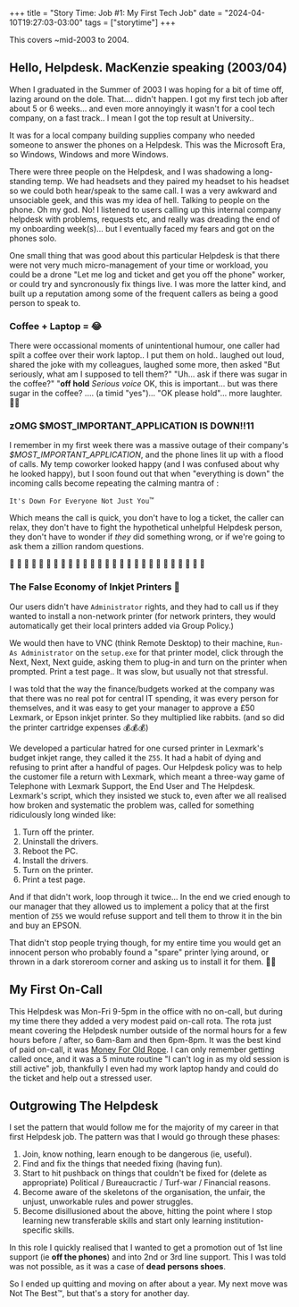 +++
title = "Story Time: Job #1: My First Tech Job"
date = "2024-04-10T19:27:03-03:00"
tags = ["storytime"]
+++

This covers ~mid-2003 to 2004.

## Hello, Helpdesk. MacKenzie speaking (2003/04)

When I graduated in the Summer of 2003 I was hoping for a bit of time off, lazing around on the dole. That.... didn't happen. I got my first tech job after about 5 or 6 weeks... and even more annoyingly it wasn't for a cool tech company, on a fast track.. I mean I got the top result at University..

It was for a local company building supplies company who needed someone to answer the phones on a Helpdesk. This was the Microsoft Era, so Windows, Windows and more Windows.

There were three people on the Helpdesk, and I was shadowing a long-standing temp. We had headsets and they paired my headset to his headset so we could both hear/speak to the same call. I was a very awkward and unsociable geek, and this was my idea of hell. Talking to people on the phone. Oh my god. No! I listened to users calling up this internal company helpdesk with problems, requests etc, and really was dreading the end of my onboarding week(s)... but I eventually faced my fears and got on the phones solo.

One small thing that was good about this particular Helpdesk is that there were not very much micro-management of your time or workload, you could be a drone "Let me log and ticket and get you off the phone" worker, or could try and syncronously fix things live. I was more the latter kind, and built up a reputation among some of the frequent callers as being a good person to speak to.

### Coffee + Laptop = :joy:

There were occassional moments of unintentional humour, one caller had spilt a coffee over their work laptop.. I put them on hold.. laughed out loud, shared the joke with my colleagues, laughed some more, then asked "But seriously, what am I supposed to tell them?" "Uh... ask if there was sugar in the coffee?" "**off hold** _Serious voice_ OK, this is important... but was there sugar in the coffee? .... (a timid "yes")... "OK please hold"... more laughter. 🤷‍♀️

### zOMG $MOST_IMPORTANT_APPLICATION IS DOWN!!11

I remember in my first week there was a massive outage of their company's *$MOST_IMPORTANT_APPLICATION*, and the phone lines lit up with a flood of calls. My temp coworker looked happy (and I was confused about why he looked happy), but I soon found out that when "everything is down" the incoming calls become repeating the calming mantra of :

`It's Down For Everyone Not Just You`:tm:

Which means the call is quick, you don't have to log a ticket, the caller can relax, they don't have to fight the hypothetical unhelpful Helpdesk person, they don't have to wonder if *they* did something wrong, or if we're going to ask them a zillion random questions.

:raised_hands: :raised_hands: :raised_hands: :raised_hands: :raised_hands: :raised_hands: :raised_hands: :raised_hands: :raised_hands: :raised_hands: :raised_hands: :raised_hands: :raised_hands: :raised_hands: :raised_hands: :raised_hands: :raised_hands: :raised_hands: 
:raised_hands: :raised_hands: :raised_hands: :raised_hands: :raised_hands: :raised_hands: :raised_hands: :raised_hands: :raised_hands: 

### The False Economy of Inkjet Printers :cursing_face:

Our users didn't have `Administrator` rights, and they had to call us if they wanted to install a non-network printer (for network printers, they would automatically get their local printers added via Group Policy.)

We would then have to VNC (think Remote Desktop) to their machine, `Run-As Administrator` on the `setup.exe` for that printer model, click through the Next, Next, Next guide, asking them to plug-in and turn on the printer when prompted. Print a test page.. It was slow, but usually not that stressful.

I was told that the way the finance/budgets worked at the company was that there was no real pot for central IT spending, it was every person for themselves, and it was easy to get your manager to approve a £50 Lexmark, or Epson inkjet printer. So they multiplied like rabbits. (and so did the printer cartridge expenses :moneybag::moneybag::moneybag:)

We developed a particular hatred for one cursed printer in Lexmark's budget inkjet range, they called it the `Z55`. It had a habit of dying and refusing to print after a handful of pages. Our Helpdesk policy was to help the customer file a return with Lexmark, which meant a three-way game of Telephone with Lexmark Support, the End User and The Helpdesk. Lexmark's script, which they insisted we stuck to, even after we all realised how broken and systematic the problem was, called for something ridiculously long winded like:

1. Turn off the printer.
2. Uninstall the drivers.
3. Reboot the PC.
4. Install the drivers.
5. Turn on the printer.
6. Print a test page.

And if that didn't work, loop through it twice... In the end we cried enough to our manager that they allowed us to implement a policy that at the first mention of `Z55` we would refuse support and tell them to throw it in the bin and buy an EPSON.

That didn't stop people trying though, for my entire time you would get an innocent person who probably found a "spare" printer lying around, or thrown in a dark storeroom corner and asking us to install it for them. :ng_woman:

## My First On-Call

This Helpdesk was Mon-Fri 9-5pm in the office with no on-call, but during my time there they added a very modest paid on-call rota. The rota just meant covering the Helpdesk number outside of the normal hours for a few hours before / after, so 6am-8am and then 6pm-8pm. It was the best kind of paid on-call, it was [Money For Old Rope](https://en.wiktionary.org/wiki/money_for_old_rope). I can only remember getting called once, and it was a 5 minute routine "I can't log in as my old session is still active" job, thankfully I even had my work laptop handy and could do the ticket and help out a stressed user.

## Outgrowing The Helpdesk

I set the pattern that would follow me for the majority of my career in that first Helpdesk job. The pattern was that I would go through these phases:

1. Join, know nothing, learn enough to be dangerous (ie, useful).
2. Find and fix the things that needed fixing (having fun).
3. Start to hit pushback on things that couldn't be fixed for (delete as appropriate) Political / Bureaucractic / Turf-war / Financial reasons.
4. Become aware of the skeletons of the organisation, the unfair, the unjust, unworkable rules and power struggles.
5. Become disillusioned about the above, hitting the point where I stop learning new transferable skills and start only learning institution-specific skills.

In this role I quickly realised that I wanted to get a promotion out of 1st line support (ie **off the phones**) and into 2nd or 3rd line support. This I was told was not possible, as it was a case of **dead persons shoes**.

So I ended up quitting and moving on after about a year. My next move was Not The Best:tm:, but that's a story for another day.
